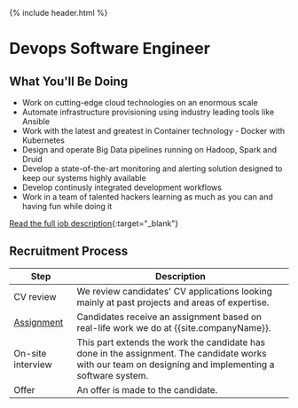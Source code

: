 {% include header.html %}

# Devops Software Engineer

## What You'll Be Doing 

- Work on cutting-edge cloud technologies on an enormous scale
- Automate infrastructure provisioning using industry leading tools like Ansible
- Work with the latest and greatest in Container technology - Docker with Kubernetes
- Design and operate Big Data pipelines running on Hadoop, Spark and Druid
- Develop a state-of-the-art monitoring and alerting solution designed to keep our systems highly available
- Develop continusly integrated development workflows
- Work in a team of talented hackers learning as much as you can and having fun while doing it

[Read the full job description](https://glispaconnect.workable.com/j/B08675EBCF){:target="_blank"}

## Recruitment Process

| Step | Description |
|---|---|
| CV review | We review candidates' CV applications looking mainly at past projects and areas of expertise. |
| [Assignment](assignment.md) | Candidates receive an assignment based on real-life work we do at {{site.companyName}}. |
| On-site interview | This part extends the work the candidate has done in the assignment. The candidate works with our team on designing and implementing a software system. |
| Offer | An offer is made to the candidate. |
